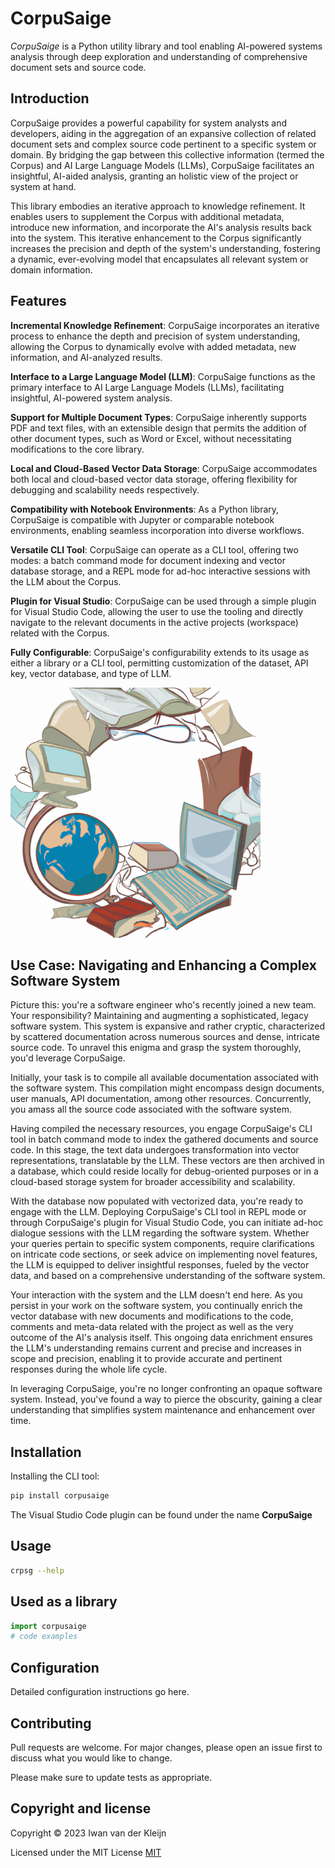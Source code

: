# CorpuSaige
_CorpuSaige_ is a Python utility library and tool enabling AI-powered systems analysis through deep exploration and understanding of comprehensive document sets and source code.

## Introduction
CorpuSaige provides a powerful capability for system analysts and developers, aiding in the aggregation of an expansive collection of related document sets and complex source code pertinent to a specific system or domain. By bridging the gap between this collective information (termed the Corpus) and AI Large Language Models (LLMs), CorpuSaige facilitates an insightful, AI-aided analysis, granting an holistic view of the project or system at hand.

This library embodies an iterative approach to knowledge refinement. It enables users to supplement the Corpus with additional metadata, introduce new information, and incorporate the AI's analysis results back into the system. This iterative enhancement to the Corpus significantly increases the precision and depth of the system's understanding, fostering a dynamic, ever-evolving model that encapsulates all relevant system or domain information.

## Features
__Incremental Knowledge Refinement__: CorpuSaige incorporates an iterative process to enhance the depth and precision of system understanding, allowing the Corpus to dynamically evolve with added metadata, new information, and AI-analyzed results.

__Interface to a Large Language Model (LLM)__: CorpuSaige functions as the primary interface to AI Large Language Models (LLMs), facilitating insightful, AI-powered system analysis.

__Support for Multiple Document Types__: CorpuSaige inherently supports PDF and text files, with an extensible design that permits the addition of other document types, such as Word or Excel, without necessitating modifications to the core library.

__Local and Cloud-Based Vector Data Storage__: CorpuSaige accommodates both local and cloud-based vector data storage, offering flexibility for debugging and scalability needs respectively.

__Compatibility with Notebook Environments__: As a Python library, CorpuSaige is compatible with Jupyter or comparable notebook environments, enabling seamless incorporation into diverse workflows.

__Versatile CLI Tool__: CorpuSaige can operate as a CLI tool, offering two modes: a batch command mode for document indexing and vector database storage, and a REPL mode for ad-hoc interactive sessions with the LLM about the Corpus.

__Plugin for Visual Studio__: CorpuSaige can be used through a simple plugin for Visual Studio Code, allowing the user to use the tooling and directly navigate to the relevant documents in the active projects (workspace) related with the Corpus.

__Fully Configurable__: CorpuSaige's configurability extends to its usage as either a library or a CLI tool, permitting customization of the dataset, API key, vector database, and type of LLM.

![CorpuSaige: A Python utility library and tool for deep exploration and understanding of large document sets and source code](corpusaige.png)

## Use Case: Navigating and Enhancing a Complex Software System
Picture this: you're a software engineer who's recently joined a new team. Your responsibility? Maintaining and augmenting a sophisticated, legacy software system. This system is expansive and rather cryptic, characterized by scattered documentation across numerous sources and dense, intricate source code. To unravel this enigma and grasp the system thoroughly, you'd leverage CorpuSaige.

Initially, your task is to compile all available documentation associated with the software system. This compilation might encompass design documents, user manuals, API documentation, among other resources. Concurrently, you amass all the source code associated with the software system.

Having compiled the necessary resources, you engage CorpuSaige's CLI tool in batch command mode to index the gathered documents and source code. In this stage, the text data undergoes transformation into vector representations, translatable by the LLM. These vectors are then archived in a database, which could reside locally for debug-oriented purposes or in a cloud-based storage system for broader accessibility and scalability.

With the database now populated with vectorized data, you're ready to engage with the LLM. Deploying CorpuSaige's CLI tool in REPL mode or through CorpuSaige's plugin for Visual Studio Code, you can initiate ad-hoc dialogue sessions with the LLM regarding the software system. Whether your queries pertain to specific system components, require clarifications on intricate code sections, or seek advice on implementing novel features, the LLM is equipped to deliver insightful responses, fueled by the vector data, and based on a comprehensive understanding of the software system.

Your interaction with the system and the LLM doesn't end here. As you persist in your work on the software system, you continually enrich the vector database with new documents and modifications to the code, comments and meta-data related with the project as well as the very outcome of the AI's analysis itself. This ongoing data enrichment ensures the LLM's understanding remains current and precise and increases in scope and precision, enabling it to provide accurate and pertinent responses during the whole life cycle. 

In leveraging CorpuSaige, you're no longer confronting an opaque software system. Instead, you've found a way to pierce the obscurity, gaining a clear understanding that simplifies system maintenance and enhancement over time.

## Installation

Installing the CLI tool:

```bash
pip install corpusaige
```
The Visual Studio Code plugin can be found under the name __CorpuSaige__

## Usage
```bash
crpsg --help
```

## Used as a library

```python
import corpusaige
# code examples
```
## Configuration
Detailed configuration instructions go here.

## Contributing

Pull requests are welcome. For major changes, please open an issue first to discuss what you would like to change.

Please make sure to update tests as appropriate.

## Copyright and license

Copyright © 2023 Iwan van der Kleijn

Licensed under the MIT License 
[MIT](https://choosealicense.com/licenses/mit/)




